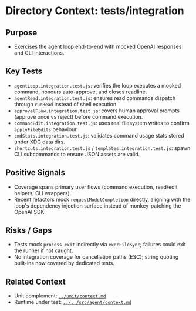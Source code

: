 # Directory Context: tests/integration

## Purpose

- Exercises the agent loop end-to-end with mocked OpenAI responses and CLI interactions.

## Key Tests

- `agentLoop.integration.test.js`: verifies the loop executes a mocked command, honours auto-approve, and closes readline.
- `agentRead.integration.test.js`: ensures read commands dispatch through `runRead` instead of shell execution.
- `approvalFlow.integration.test.js`: covers human approval prompts (approve once vs reject) before command execution.
- `commandEdit.integration.test.js`: uses real filesystem writes to confirm `applyFileEdits` behaviour.
- `cmdStats.integration.test.js`: validates command usage stats stored under XDG data dirs.
- `shortcuts.integration.test.js` / `templates.integration.test.js`: spawn CLI subcommands to ensure JSON assets are valid.

## Positive Signals

- Coverage spans primary user flows (command execution, read/edit helpers, CLI wrappers).
- Recent refactors mock `requestModelCompletion` directly, aligning with the loop's dependency injection surface instead of monkey-patching the OpenAI SDK.

## Risks / Gaps

- Tests mock `process.exit` indirectly via `execFileSync`; failures could exit the runner if not caught.
- No integration coverage for cancellation paths (ESC); string quoting built-ins now covered by dedicated tests.

## Related Context

- Unit complement: [`../unit/context.md`](../unit/context.md)
- Runtime under test: [`../../src/agent/context.md`](../../src/agent/context.md)
